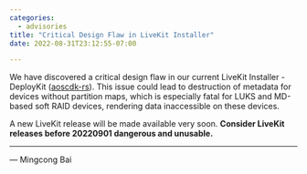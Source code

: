 ```yaml
---
categories:
  - advisories
title: "Critical Design Flaw in LiveKit Installer"
date: 2022-08-31T23:12:55-07:00

---
```


We have discovered a critical design flaw in our current LiveKit Installer -
DeployKit ([aoscdk-rs](https://github.com/AOSC-Dev/aoscdk-rs)). This issue could
lead to destruction of metadata for devices without partition maps, which is
especially fatal for LUKS and MD-based soft RAID devices, rendering data
inaccessible on these devices.

A new LiveKit release will be made available very soon. **Consider LiveKit
releases before 20220901 dangerous and unusable.**

---

— Mingcong Bai
